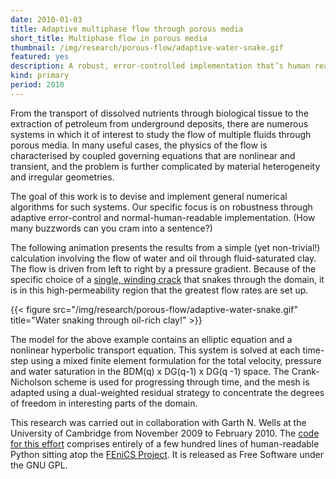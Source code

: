 ```yaml
---
date: 2010-01-03
title: Adaptive multiphase flow through porous media
short_title: Multiphase flow in porous media
thumbnail: /img/research/porous-flow/adaptive-water-snake.gif
featured: yes
description: A robust, error-controlled implementation that’s human readable.
kind: primary
period: 2010
---
```


From the transport of dissolved nutrients through biological tissue to
the extraction of petroleum from underground deposits, there are
numerous systems in which it of interest to study the flow of multiple
fluids through porous media. In many useful cases, the physics of the
flow is characterised by coupled governing equations that are
nonlinear and transient, and the problem is further complicated by
material heterogeneity and irregular geometries.

The goal of this work is to devise and implement general numerical
algorithms for such systems. Our specific focus is on robustness
through adaptive error-control and normal-human-readable
implementation. (How many buzzwords can you cram into a sentence?)

The following animation presents the results from a simple (yet
non-trivial!) calculation involving the flow of water and oil through
fluid-saturated clay. The flow is driven from left to right by a
pressure gradient. Because of the specific choice of a [single,
winding crack][dealiiexample] that snakes through the domain, it is in
this high-permeability region that the greatest flow rates are set up.

{{< figure src="/img/research/porous-flow/adaptive-water-snake.gif" title="Water snaking through oil-rich clay!" >}}

The model for the above example contains an elliptic equation and a
nonlinear hyperbolic transport equation. This system is solved at each
time-step using a mixed finite element formulation for the total
velocity, pressure and water saturation in the BDM(q) x DG(q-1) x DG(q
-1) space. The Crank-Nicholson scheme is used for progressing through
time, and the mesh is adapted using a dual-weighted residual strategy
to concentrate the degrees of freedom in interesting parts of the
domain.

This research was carried out in collaboration with Garth N. Wells at
the University of Cambridge from November 2009 to February 2010\. The
[code for this effort][src] comprises entirely of a few hundred lines
of human-readable Python sitting atop the [FEniCS Project][fpo]. It is
released as Free Software under the GNU GPL.

[dealiiexample]: http://www.dealii.org/6.2.1/doxygen/deal.II/step_21.html#plain-Singlecurvingcrackpermeability
[src]: http://localhost/files/projects/adaptive-porous-flow/adaptive-porous-flow.zip
[fpo]: http://fenicsproject.org/
